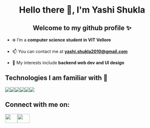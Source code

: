 <h1 align="center">Hello there 👋, I'm Yashi Shukla</h1>
<h2 align="center">Welcome to my github profile ✨</h2>

- ❄️ I’m a **computer science student in VIT Vellore**

- 📫 You can contact me at **yashi.shukla2010@gmail.com**

- 🍟  My interests include **backend web dev and UI design**

<h2>Technologies I am familiar with 📝</h2>
<div style="display:flex">
  <img src="https://www.vectorlogo.zone/logos/reactjs/reactjs-ar21.svg" />
  <img src="https://www.vectorlogo.zone/logos/nodejs/nodejs-ar21.svg" />
  <img src="https://www.vectorlogo.zone/logos/mongodb/mongodb-ar21.svg" />
  <img src="https://www.vectorlogo.zone/logos/java/java-ar21.svg" />
  <img src="https://www.vectorlogo.zone/logos/figma/figma-ar21.svg" />
  <img src="https://www.vectorlogo.zone/logos/javascript/javascript-ar21.svg" />
 </div>
 
 <h2>Connect with me on: </h2>
 <div style="display:flex">
   <img src="https://cdn.jsdelivr.net/npm/simple-icons@3.0.1/icons/linkedin.svg" height="30" width="40" />
     <img src="https://cdn.jsdelivr.net/npm/simple-icons@3.0.1/icons/hackerrank.svg" height="30" width="40" /><a href="https://www.hackerrank.com/yashi_shukla2010 ></img>
 </div>

